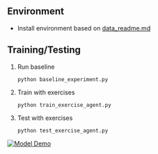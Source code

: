 
## Environment
   - Install environment based on [data_readme.md](https://raw.githubusercontent.com/syKevinPeng/RocketLeagueAI/main/data_readme.md)

## Training/Testing

1. Run baseline
     ``` 
     python baseline_experiment.py
     ```
 2. Train with exercises
     ```
     python train_exercise_agent.py
     ```
 3. Test with exercises
     ```
     python test_exercise_agent.py
     ```
[![Model Demo](https://drive.google.com/file/d/1j23zqNXZlJyrjWf3Ic677zEBRg9JZvrS/view?usp=sharing)](https://drive.google.com/file/d/1j23zqNXZlJyrjWf3Ic677zEBRg9JZvrS/view?usp=sharing)
